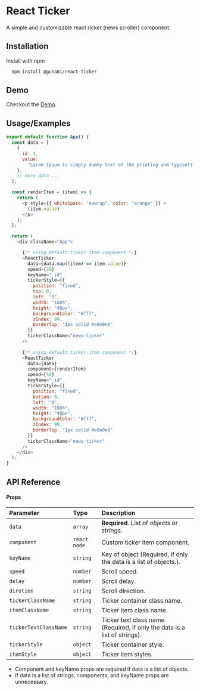 
# React Ticker

A simple and customizable react ricker (news scroller) component.


## Installation

Install with npm

```bash
  npm install @guna81/react-ticker
```


## Demo

Checkout the [Demo](https://codesandbox.io/s/react-new-ticker-9g6ndd?file=/src/App.js).


## Usage/Examples

```javascript
export default function App() {
  const data = [
    {
      id: 1,
      value:
        "Lorem Ipsum is simply dummy text of the printing and typesetting industry."
    },
    // more data ...
  ];

  const renderItem = (item) => {
    return (
      <p style={{ whiteSpace: "nowrap", color: "orange" }} >
        {item.value}
      </p>
    );
  };

  return (
    <div className="App">

      {/* using default ticker item component */}
      <ReactTicker
        data={data.map((item) => item.value)}
        speed={20}
        keyName="_id"
        tickerStyle={{
          position: "fixed",
          top: 0,
          left: "0",
          width: "100%",
          height: "40px",
          backgroundColor: "#fff",
          zIndex: 99,
          borderTop: "1px solid #e0e0e0"
        }}
        tickerClassName="news-ticker"
      />
      
      {/* using default ticker item component */}
      <ReactTicker
        data={data}
        component={renderItem}
        speed={40}
        keyName="_id"
        tickerStyle={{
          position: "fixed",
          bottom: 0,
          left: "0",
          width: "100%",
          height: "40px",
          backgroundColor: "#fff",
          zIndex: 99,
          borderTop: "1px solid #e0e0e0"
        }}
        tickerClassName="news-ticker"
      />
    </div>
  );
}

```


## API Reference

#### Props

| Parameter | Type     | Description                |
| :-------- | :------- | :------------------------- |
| `data` | `array` | **Required**. List of *objects* or *strings*. |
| `component` | `react node` | Custom ticker item component. |
| `keyName` | `string` | Key of object (Required, if only the data is a list of objects.). |
| `speed` | `number` | Scroll speed. |
| `delay` | `number` | Scroll delay. |
| `diretion` | `string` | Scroll direction. |
| `tickerClassName` | `string` | Ticker container class name. |
| `itemClassName` | `string` | Ticker item class name. |
| `tickerTextClassName` | `string` | Ticker text class name (Required, if only the data is a list of strings). |
| `tickerStyle` | `object` | Ticker container style. |
| `itemStyle` | `object` | Ticker item styles. |


- Component and keyName props are required if data is a list of objects.
- If data is a list of strings, components, and keyName props are unnecessary.